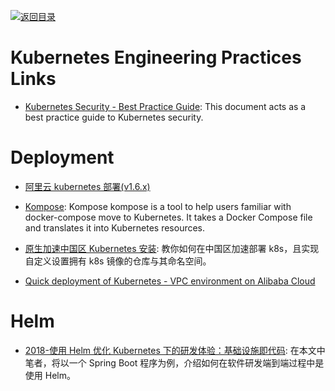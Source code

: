 [![返回目录](https://user-images.githubusercontent.com/5803001/38079637-ff0abcf0-3371-11e8-9b76-ad651620afc7.jpg)](https://github.com/wxyyxc1992/Awesome-Links)

# Kubernetes Engineering Practices Links

- [Kubernetes Security - Best Practice Guide](https://github.com/freach/kubernetes-security-best-practice): This document acts as a best practice guide to Kubernetes security.

# Deployment

- [阿里云 kubernetes 部署(v1.6.x)](http://www.jianshu.com/p/02dc13d2f651)

- [Kompose](http://kompose.io/index): Kompose kompose is a tool to help users familiar with docker-compose move to Kubernetes. It takes a Docker Compose file and translates it into Kubernetes resources.

* [原生加速中国区 Kubernetes 安装](https://www.cnrancher.com/kubernetes-installation/): 教你如何在中国区加速部署 k8s，且实现自定义设置拥有 k8s 镜像的仓库与其命名空间。

* [Quick deployment of Kubernetes - VPC environment on Alibaba Cloud ](https://www.alibabacloud.com/forum/read-830)

# Helm

- [2018-使用 Helm 优化 Kubernetes 下的研发体验：基础设施即代码](http://dockone.io/article/8243): 在本文中笔者，将以一个 Spring Boot 程序为例，介绍如何在软件研发端到端过程中是使用 Helm。
